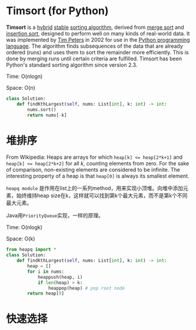 # Timsort (for Python)

**Timsort** is a [hybrid](https://en.wikipedia.org/wiki/Hybrid_algorithm) [stable](https://en.wikipedia.org/wiki/Category:Stable_sorts) [sorting algorithm](https://en.wikipedia.org/wiki/Sorting_algorithm), derived from [merge sort](https://en.wikipedia.org/wiki/Merge_sort) and [insertion sort](https://en.wikipedia.org/wiki/Insertion_sort), designed to perform well on many kinds of real-world data. It was implemented by [Tim Peters](https://en.wikipedia.org/wiki/Tim_Peters_(software_engineer)) in 2002 for use in the [Python programming language](https://en.wikipedia.org/wiki/Python_(programming_language)). The algorithm finds subsequences of the data that are already ordered (runs) and uses them to sort the remainder more efficiently. This is done by merging runs until certain criteria are fulfilled. Timsort has been Python's standard sorting algorithm since version 2.3.

Time: O(nlogn)

Space: O(n)

```python
class Solution:
    def findKthLargest(self, nums: List[int], k: int) -> int:
        nums.sort()
        return nums[-k]
```



# 堆排序

From Wikipedia: Heaps are arrays for which `heap[k] <= heap[2*k+1]` and `heap[k] <= heap[2*k+2]` for all *k*, counting elements from zero. For the sake of comparison, non-existing elements are considered to be infinite. The interesting property of a heap is that `heap[0]` is always its smallest element.

`heapq module` 是作用在list上的一系列method，用来实现小顶堆。向堆中添加元素，始终维持heap size在k，这样就可以找到第k个最大元素，而不是第k个不同最大元素。

Java用`PriorityQueue`实现，一样的原理。

Time: O(nlogk)

Space: O(k)

```python
from heapq import *
class Solution:
    def findKthLargest(self, nums: List[int], k: int) -> int:
        heap = []
        for i in nums:
            heappush(heap, i)
            if len(heap) > k:
                heappop(heap) # pop root node
        return heap[0]
```



# 快速选择

